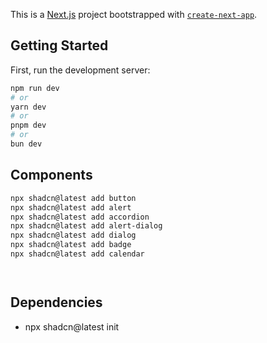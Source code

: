 This is a [Next.js](https://nextjs.org) project bootstrapped with [`create-next-app`](https://nextjs.org/docs/app/api-reference/cli/create-next-app).

## Getting Started

First, run the development server:

```bash
npm run dev
# or
yarn dev
# or
pnpm dev
# or
bun dev
```

## Components
```bash
npx shadcn@latest add button
npx shadcn@latest add alert 
npx shadcn@latest add accordion
npx shadcn@latest add alert-dialog
npx shadcn@latest add dialog
npx shadcn@latest add badge
npx shadcn@latest add calendar




```

## Dependencies
- npx shadcn@latest init
